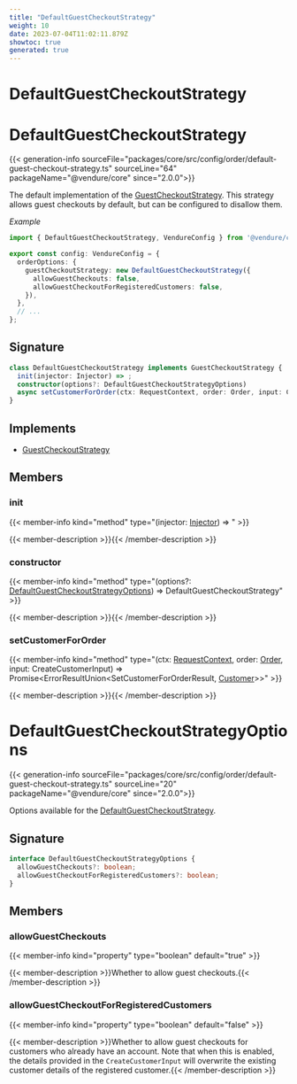 ```yaml
---
title: "DefaultGuestCheckoutStrategy"
weight: 10
date: 2023-07-04T11:02:11.879Z
showtoc: true
generated: true
---
```

<!-- This file was generated from the Vendure source. Do not modify. Instead, re-run the "docs:build" script -->

# DefaultGuestCheckoutStrategy
<div class="symbol">


# DefaultGuestCheckoutStrategy

{{< generation-info sourceFile="packages/core/src/config/order/default-guest-checkout-strategy.ts" sourceLine="64" packageName="@vendure/core" since="2.0.0">}}

The default implementation of the <a href='/typescript-api/orders/guest-checkout-strategy#guestcheckoutstrategy'>GuestCheckoutStrategy</a>. This strategy allows
guest checkouts by default, but can be configured to disallow them.

*Example*

```TypeScript
import { DefaultGuestCheckoutStrategy, VendureConfig } from '@vendure/core';

export const config: VendureConfig = {
  orderOptions: {
    guestCheckoutStrategy: new DefaultGuestCheckoutStrategy({
      allowGuestCheckouts: false,
      allowGuestCheckoutForRegisteredCustomers: false,
    }),
  },
  // ...
};
```

## Signature

```TypeScript
class DefaultGuestCheckoutStrategy implements GuestCheckoutStrategy {
  init(injector: Injector) => ;
  constructor(options?: DefaultGuestCheckoutStrategyOptions)
  async setCustomerForOrder(ctx: RequestContext, order: Order, input: CreateCustomerInput) => Promise<ErrorResultUnion<SetCustomerForOrderResult, Customer>>;
}
```
## Implements

 * <a href='/typescript-api/orders/guest-checkout-strategy#guestcheckoutstrategy'>GuestCheckoutStrategy</a>


## Members

### init

{{< member-info kind="method" type="(injector: <a href='/typescript-api/common/injector#injector'>Injector</a>) => "  >}}

{{< member-description >}}{{< /member-description >}}

### constructor

{{< member-info kind="method" type="(options?: <a href='/typescript-api/orders/default-guest-checkout-strategy#defaultguestcheckoutstrategyoptions'>DefaultGuestCheckoutStrategyOptions</a>) => DefaultGuestCheckoutStrategy"  >}}

{{< member-description >}}{{< /member-description >}}

### setCustomerForOrder

{{< member-info kind="method" type="(ctx: <a href='/typescript-api/request/request-context#requestcontext'>RequestContext</a>, order: <a href='/typescript-api/entities/order#order'>Order</a>, input: CreateCustomerInput) => Promise&#60;ErrorResultUnion&#60;SetCustomerForOrderResult, <a href='/typescript-api/entities/customer#customer'>Customer</a>&#62;&#62;"  >}}

{{< member-description >}}{{< /member-description >}}


</div>
<div class="symbol">


# DefaultGuestCheckoutStrategyOptions

{{< generation-info sourceFile="packages/core/src/config/order/default-guest-checkout-strategy.ts" sourceLine="20" packageName="@vendure/core" since="2.0.0">}}

Options available for the <a href='/typescript-api/orders/default-guest-checkout-strategy#defaultguestcheckoutstrategy'>DefaultGuestCheckoutStrategy</a>.

## Signature

```TypeScript
interface DefaultGuestCheckoutStrategyOptions {
  allowGuestCheckouts?: boolean;
  allowGuestCheckoutForRegisteredCustomers?: boolean;
}
```
## Members

### allowGuestCheckouts

{{< member-info kind="property" type="boolean" default="true"  >}}

{{< member-description >}}Whether to allow guest checkouts.{{< /member-description >}}

### allowGuestCheckoutForRegisteredCustomers

{{< member-info kind="property" type="boolean" default="false"  >}}

{{< member-description >}}Whether to allow guest checkouts for customers who already have an account.
Note that when this is enabled, the details provided in the `CreateCustomerInput`
will overwrite the existing customer details of the registered customer.{{< /member-description >}}


</div>
